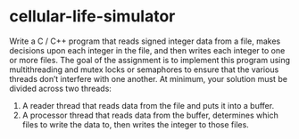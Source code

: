 # cellular-life-simulator
Write a C / C++ program that reads signed integer data from a file, makes decisions upon each integer in the file, and then writes each integer to one or more files. The goal of the assignment is to implement this program using multithreading and mutex locks or semaphores to ensure that the various threads don’t interfere with one another.
At minimum, your solution must be divided across two threads:
1. A reader thread that reads data from the file and puts it into a buffer.
2. A processor thread that reads data from the buffer, determines which files to write the data to, then writes the integer to those files.

